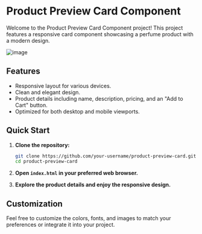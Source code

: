 # Product Preview Card Component

Welcome to the Product Preview Card Component project! This project features a responsive card component showcasing a perfume product with a modern design.

![image](https://github.com/sarjeetsingh-tech/frontend-mentor/assets/104495979/6b2d1fc3-4e9c-46e4-8ce1-a5fefaf21c84)


## Features

- Responsive layout for various devices.
- Clean and elegant design.
- Product details including name, description, pricing, and an "Add to Cart" button.
- Optimized for both desktop and mobile viewports.

## Quick Start

1. **Clone the repository:**

    ```bash
    git clone https://github.com/your-username/product-preview-card.git
    cd product-preview-card
    ```

2. **Open `index.html` in your preferred web browser.**

3. **Explore the product details and enjoy the responsive design.**

## Customization

Feel free to customize the colors, fonts, and images to match your preferences or integrate it into your project.


